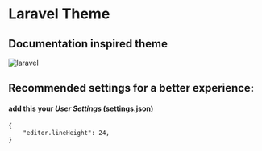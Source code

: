 # Laravel Theme
## Documentation inspired theme
![laravel](https://raw.githubusercontent.com/victorzevallos/vscode-theme-laravel/master/images/code.png)

## Recommended settings for a better experience:
#### add this your ***User Settings*** (settings.json)
```
{
    "editor.lineHeight": 24,
}
  ```
